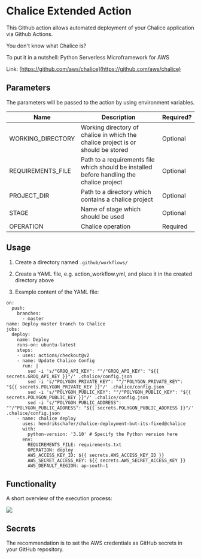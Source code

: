 # Chalice Extended Action

This Github action allows automated deployment of your Chalice application via Github Actions.


You don't know what Chalice is?

To put it in a nutshell: Python Serverless Microframework for AWS

Link: [https://github.com/aws/chalice](https://github.com/aws/chalice)

## Parameters

The parameters will be passed to the action by using environment variables.

| Name  | Description  | Required?  |
|---|---|---|
| WORKING_DIRECTORY  | Working directory of chalice in which the chalice project is or should be stored  | Optional  |
| REQUIREMENTS_FILE  | Path to a requirements file which should be installed before handling the chalice project  | Optional  |
| PROJECT_DIR  | Path to a directory which contains a chalice project  | Optional  |
| STAGE  | Name of stage which should be used | Optional  |
| OPERATION  | Chalice operation  | Required  |


## Usage

1. Create a directory named `.github/workflows/`

2. Create a YAML file, e.g. action_workflow.yml, and place it in the created directory above

3. Example content of the YAML file:

```
on:
  push:
    branches:
      - master
name: Deploy master branch to Chalice
jobs:
  deploy:
    name: Deploy
    runs-on: ubuntu-latest
    steps:
    - uses: actions/checkout@v2
    - name: Update Chalice Config
      run: |
        sed -i 's/"GROQ_API_KEY": ""/"GROQ_API_KEY": "${{ secrets.GROQ_API_KEY }}"/' .chalice/config.json
        sed -i 's/"POLYGON_PRIVATE_KEY": ""/"POLYGON_PRIVATE_KEY": "${{ secrets.POLYGON_PRIVATE_KEY }}"/' .chalice/config.json
        sed -i 's/"POLYGON_PUBLIC_KEY": ""/"POLYGON_PUBLIC_KEY": "${{ secrets.POLYGON_PUBLIC_KEY }}"/' .chalice/config.json
        sed -i 's/"POLYGON_PUBLIC_ADDRESS": ""/"POLYGON_PUBLIC_ADDRESS": "${{ secrets.POLYGON_PUBLIC_ADDRESS }}"/' .chalice/config.json
    - name: chalice deploy
      uses: hendrikschafer/chalice-deployment-but-its-fixed@chalice
      with:
        python-version: '3.10' # Specify the Python version here
      env:
        REQUIREMENTS_FILE: requirements.txt
        OPERATION: deploy
        AWS_ACCESS_KEY_ID: ${{ secrets.AWS_ACCESS_KEY_ID }}
        AWS_SECRET_ACCESS_KEY: ${{ secrets.AWS_SECRET_ACCESS_KEY }}
        AWS_DEFAULT_REGION: ap-south-1

```

## Functionality

A short overview of the execution process:

![](chalice-extended-action-execution-process.png)

## Secrets

The recommendation is to set the AWS credentials as GitHub secrets in your GitHub repository.
